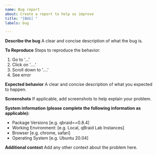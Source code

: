 ```yaml
---
name: Bug report
about: Create a report to help us improve
title: "[BUG] "
labels: bug

---
```


**Describe the bug**
A clear and concise description of what the bug is.

**To Reproduce**
Steps to reproduce the behavior:
1. Go to '...'
2. Click on '....'
3. Scroll down to '....'
4. See error

**Expected behavior**
A clear and concise description of what you expected to happen.

**Screenshots**
If applicable, add screenshots to help explain your problem.

**System information (please complete the following information as applicable):**
 - Package Versions [e.g. qbraid==0.8.4]
 - Working Environment: [e.g. Local, qBraid Lab Instances]
 - Browser [e.g. chrome, safari]
 - Operating System [e.g. Ubuntu 20.04]

**Additional context**
Add any other context about the problem here.